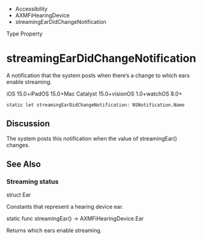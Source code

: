 

- Accessibility
- AXMFiHearingDevice
-  streamingEarDidChangeNotification 

Type Property

# streamingEarDidChangeNotification

A notification that the system posts when there’s a change to which ears enable streaming.

iOS 15.0+iPadOS 15.0+Mac Catalyst 15.0+visionOS 1.0+watchOS 8.0+

``` source
static let streamingEarDidChangeNotification: NSNotification.Name
```

## Discussion

The system posts this notification when the value of streamingEar() changes.

## See Also

### Streaming status

struct Ear

Constants that represent a hearing device ear.

static func streamingEar() -> AXMFiHearingDevice.Ear

Returns which ears enable streaming.

